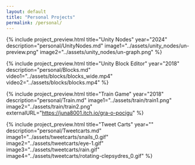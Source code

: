 ```yaml
---
layout: default
title: "Personal Projects"
permalink: /personal/
---
```


{% include project_preview.html
    title="Unity Nodes"
    year="2024"
    description="personal/UnityNodes.md"
    image1="../assets/unity_nodes/un-preview.png"
    image2="../assets/unity_nodes/un-graph.png"
%}

{% include project_preview.html
    title="Unity Block Editor"
    year="2018"
    description="personal/Blocks.md"
    video1="../assets/blocks/blocks_wide.mp4"
    video2="../assets/blocks/blocks.mp4"
%}

{% include project_preview.html
    title="Train Game"
    year="2018"
    description="personal/Train.md"
    image1="../assets/train/train1.png"
    image2="../assets/train/train2.png"
    externalURL="https://juna8001.itch.io/gra-o-pocigu"
%}

{% include project_preview.html
    title="Tweet Carts"
    year=""
    description="personal/Tweetcarts.md"
    image1="../assets/tweetcarts/snails_0.gif"
    image2="../assets/tweetcarts/eye-1.gif"
    image3="../assets/tweetcarts/rain.gif"
    image4="../assets/tweetcarts/rotating-clepsydres_0.gif"
%}